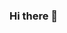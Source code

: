 ### Hi there 👋

<!--
**ckagngoc/ckagngoc** is a ✨ _special_ ✨ repository because its `README.md` (this file) appears on your GitHub profile.
[![Anurag's GitHub stats](https://github-readme-stats.vercel.app/api?ckagngoc=anuraghazra)](https://github.com/anuraghazra/github-readme-stats)
